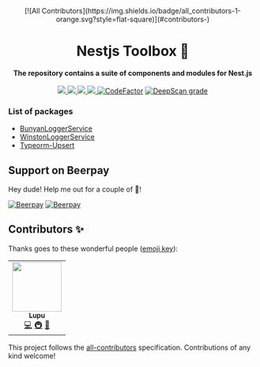 <div align="center">
<!-- ALL-CONTRIBUTORS-BADGE:START - Do not remove or modify this section -->
[![All Contributors](https://img.shields.io/badge/all_contributors-1-orange.svg?style=flat-square)](#contributors-)
<!-- ALL-CONTRIBUTORS-BADGE:END -->
  <h1>Nestjs Toolbox 🧰</h1>
</div>
<div align="center">
  <strong>The repository contains a suite of components and modules for Nest.js</strong>
</div>
<br />
<div align="center">
  <a href="https://travis-ci.org/lupu60/nestjs-toolbox">
    <img src="https://travis-ci.org/lupu60/nestjs-toolbox.svg?branch=master" />
  </a>
  <a href="#">
    <img src="https://img.shields.io/npm/l/@lupu60/nestjs-toolbox"  />
  </a>
   <a href="https://david-dm.org/lupu60/nestjs-toolbox">
    <img src="https://david-dm.org/lupu60/nestjs-toolbox.svg"  />
  </a>
     <a href="https://lerna.js.org/">
    <img src="https://img.shields.io/badge/maintained%20with-lerna-cc00ff.svg"  />
  </a>
  <a href="https://www.codefactor.io/repository/github/lupu60/nestjs-toolbox"><img src="https://www.codefactor.io/repository/github/lupu60/nestjs-toolbox/badge" alt="CodeFactor" /></a>
  <a href="https://deepscan.io/dashboard#view=project&tid=5310&pid=7118&bid=66230"><img src="https://deepscan.io/api/teams/5310/projects/7118/branches/66230/badge/grade.svg" alt="DeepScan grade"></a>
</div>

### List of packages

-   [BunyanLoggerService](https://github.com/lupu60/nestjs-toolbox/tree/master/packages/bunyan-logger#readme)
-   [WinstonLoggerService](https://github.com/lupu60/nestjs-toolbox/tree/master/packages/winston-logger#readme)
-   [Typeorm-Upsert](https://github.com/lupu60/nestjs-toolbox/tree/master/packages/typeorm-upsert#readme)

## Support on Beerpay

Hey dude! Help me out for a couple of :beers:!

[![Beerpay](https://beerpay.io/lupu60/nestjs-toolbox/badge.svg?style=beer-square)](https://beerpay.io/lupu60/nestjs-toolbox) [![Beerpay](https://beerpay.io/lupu60/nestjs-toolbox/make-wish.svg?style=flat-square)](https://beerpay.io/lupu60/nestjs-toolbox?focus=wish)

## Contributors ✨

Thanks goes to these wonderful people ([emoji key](https://allcontributors.org/docs/en/emoji-key)):

<!-- ALL-CONTRIBUTORS-LIST:START - Do not remove or modify this section -->
<!-- prettier-ignore-start -->
<!-- markdownlint-disable -->
<table>
  <tr>
    <td align="center"><a href="https://github.com/lupu60"><img src="https://avatars1.githubusercontent.com/u/5337610?v=4" width="100px;" alt=""/><br /><sub><b>Lupu</b></sub></a><br /><a href="https://github.com/lupu60/nestjs-toolbox/commits?author=lupu60" title="Code">💻</a> <a href="#infra-lupu60" title="Infrastructure (Hosting, Build-Tools, etc)">🚇</a> <a href="#maintenance-lupu60" title="Maintenance">🚧</a></td>
  </tr>
</table>

<!-- markdownlint-enable -->
<!-- prettier-ignore-end -->
<!-- ALL-CONTRIBUTORS-LIST:END -->

This project follows the [all-contributors](https://github.com/all-contributors/all-contributors) specification. Contributions of any kind welcome!